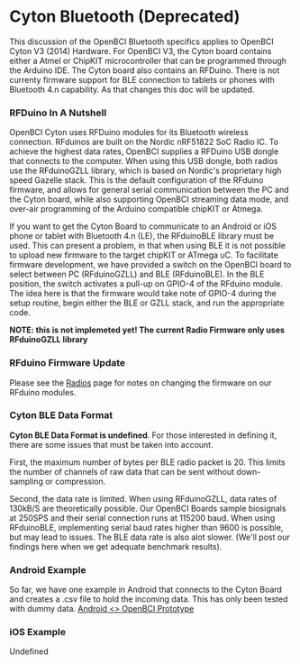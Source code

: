 # Cyton Bluetooth (Deprecated)

This discussion of the OpenBCI Bluetooth specifics applies to OpenBCI Cyton V3 (2014) Hardware. For OpenBCI V3, the Cyton board contains either a Atmel or ChipKIT microcontroller that can be programmed through the Arduino IDE. The Cyton board also contains an RFDuino. There is not currenty firmware support for BLE connection to tablets or phones with Bluetooth 4.n capability. As that changes this doc will be updated.

### RFDuino In A Nutshell

OpenBCI Cyton uses RFDuino modules for its Bluetooth wireless connection. RFduinos are built on the Nordic nRF51822 SoC Radio IC. To achieve the highest data rates, OpenBCI supplies a RFDuino USB dongle that connects to the computer. When using this USB dongle, both radios use the RFduinoGZLL library, which is based on Nordic's proprietary high speed Gazelle stack. This is the default configuration of the RFduino firmware, and allows for general serial communication between the PC and the Cyton board, while also supporting OpenBCI streaming data mode, and over-air programming of the Arduino compatible chipKIT or Atmega.

If you want to get the Cyton Board to communicate to an Android or iOS phone or tablet with Bluetooth 4.n (LE), the RFduinoBLE library must be used. This can present a problem, in that when using BLE it is not possible to upload new firmware to the target chipKIT or ATmega uC. To facilitate firmware development, we have provided a switch on the OpenBCI board to select between PC (RFduinoGZLL) and BLE (RFduinoBLE). In the BLE position, the switch activates a pull-up on GPIO-4 of the RFduino module. The idea here is that the firmware would take note of GPIO-4 during the setup routine, begin either the BLE or GZLL stack, and run the appropriate code.

**NOTE: this is not implemeted yet! The current Radio Firmware only uses RFduinoGZLL library** 

### RFduino Firmware Update

Please see the [Radios](http://docs.openbci.com/Hardware/06-Cyton_Radios_Programming_Tutorial) page for notes on changing the firmware on our RFduino modules.

### Cyton BLE Data Format

**Cyton BLE Data Format is undefined**. For those interested in defining it, there are some issues that must be taken into account. 

First, the maximum number of bytes per BLE radio packet is 20. This limits the number of channels of raw data that can be sent without down-sampling or compression.

Second, the data rate is limited. When using RFduinoGZLL, data rates of 130kB/S are theoretically possible. Our OpenBCI Boards sample biosignals at 250SPS and their serial connection runs at 115200 baud. When using RFduinoBLE, implementing serial baud rates higher than 9600 is possible, but may lead to issues. The BLE data rate is also alot slower. (We'll post our findings here when we get adequate benchmark results).

### Android Example

So far, we have one example in Android that connects to the Cyton Board and creates a .csv file to hold the incoming data. This has only been tested with dummy data.
[Android <> OpenBCI Prototype](https://github.com/yasser304/OpenBCI-AndroidApp)

### iOS Example

Undefined
